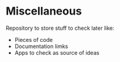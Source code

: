 # Miscellaneous
Repository to store stuff to check later like:

- Pieces of code
- Documentation limks
- Apps to check as source of ideas
